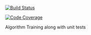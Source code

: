 [![Build Status](https://travis-ci.org/marcusgsta/algorithm_training.svg?branch=master)](https://travis-ci.org/marcusgsta/algorithm_training)

[![Code Coverage](https://scrutinizer-ci.com/g/marcusgsta/algorithm_training/badges/coverage.png?b=master)](https://scrutinizer-ci.com/g/marcusgsta/algorithm_training/?branch=master)

Algorithm Training along with unit tests
